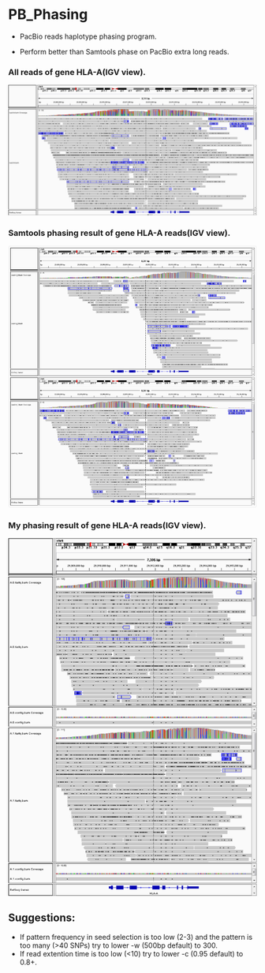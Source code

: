 # PB_Phasing

- PacBio reads haplotype phasing program.

- Perform better than Samtools phase on PacBio extra long reads.

### All reads of gene HLA-A(IGV view).
![All reads in gene HLA-A](./workFlow/HLA-all.png)

### Samtools phasing result of gene HLA-A reads(IGV view).
![Samtools phase](workFlow/HLA-A_SAMtools.png)

### My phasing result of gene HLA-A reads(IGV view).
![my phase](workFlow/HLA-A_my.png)

## Suggestions:
* If pattern frequency in seed selection is too low (2-3) and the pattern is too many (>40 SNPs) try to lower -w (500bp default) to 300.
* If read extention time is too low (<10) try to lower -c (0.95 default) to 0.8+.
